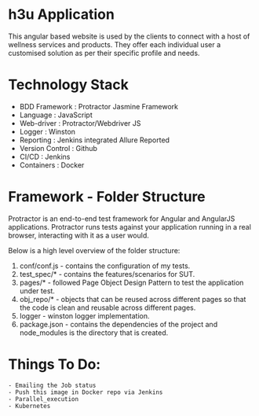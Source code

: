 # h3u Application

This angular based website is used by the clients to connect with a host of wellness services and products. They offer each individual user a customised solution as per their specific profile and needs.

# Technology Stack
 
 - BDD Framework	: 	Protractor Jasmine Framework
 - Language         :   JavaScript
 - Web-driver       :   Protractor/Webdriver JS
 - Logger			: 	Winston
 - Reporting        :   Jenkins integrated Allure Reported
 - Version Control  :   Github
 - CI/CD            :   Jenkins
 - Containers		: 	Docker

# Framework - Folder Structure

Protractor is an end-to-end test framework for Angular and AngularJS applications. Protractor runs tests against your application running in a real browser, interacting with it as a user would.

Below is a high level overview of the folder structure:

1. conf/conf.js - contains the configuration of my tests. 
2. test_spec/* - contains the features/scenarios for SUT.
3. pages/* - followed Page Object Design Pattern to test the application under test. 
4. obj_repo/* - objects that can be reused across different pages so that the code is clean and reusable across different pages. 
5. logger - winston logger implementation.
6. package.json - contains the dependencies of the project and node_modules is the directory that is created. 


# Things To Do:

	- Emailing the Job status
	- Push this image in Docker repo via Jenkins
	- Parallel_execution
	- Kubernetes

